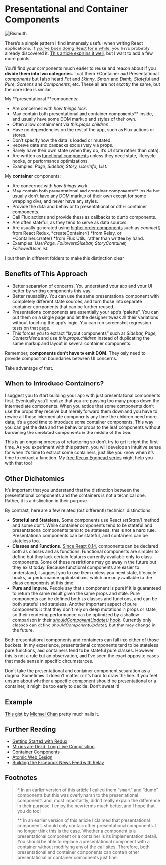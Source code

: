 
# Presentational and Container Components

![Bismuth](https://cdn-images-1.medium.com/max/800/1*TatfeANQMBmjrk_nhKbZoA.jpeg)

There’s a simple pattern I find immensely useful when writing React applications. If [you’ve been doing React for a while](http://facebook.github.io/react/blog/2015/03/19/building-the-facebook-news-feed-with-relay.html), you have probably already discovered it. [This article explains it well](https://medium.com/@learnreact/container-components-c0e67432e005), but I want to add a few more points.

You’ll find your components much easier to reuse and reason about if you **divide them into two categories.** I call them *Container *and* Presentational *components* but I also heard *Fat* and *Skinny*, *Smart* and *Dumb,* *Stateful* and *Pure*, *Screens* and *Components*, etc. These all are not *exactly* the same, but the core idea is similar.

My **presentational **components:

- Are concerned with *how things look*.
- May contain both presentational and container components** inside, and usually have some DOM markup and styles of their own.
- Often allow containment via *this.props.children*.
- Have no dependencies on the rest of the app, such as Flux actions or stores.
- Don’t specify how the data is loaded or mutated.
- Receive data and callbacks exclusively via props.
- Rarely have their own state (when they do, it’s UI state rather than data).
- Are written as [functional components](https://facebook.github.io/react/blog/2015/10/07/react-v0.14.html#stateless-functional-components) unless they need state, lifecycle hooks, or performance optimizations.
- Examples: *Page, Sidebar, Story, UserInfo, List.*

My **container** components:

- Are concerned with *how things work*.
- May contain both presentational and container components** inside but usually don’t have any DOM markup of their own except for some wrapping divs, and never have any styles.
- Provide the data and behavior to presentational or other container components.
- Call Flux actions and provide these as callbacks to dumb components.
- Are often stateful, as they tend to serve as data sources.
- Are usually generated using [higher order components](https://medium.com/@dan_abramov/mixins-are-dead-long-live-higher-order-components-94a0d2f9e750) such as *connect()* from React Redux, *createContainer() *from Relay, or *Container.create() *from Flux Utils, rather than written by hand.
- Examples: *UserPage, FollowersSidebar, StoryContainer, FollowedUserList.*

I put them in different folders to make this distinction clear.

## Benefits of This Approach

- Better separation of concerns. You understand your app and your UI better by writing components this way.
- Better reusability. You can use the same presentational component with completely different state sources, and turn those into separate container components that can be further reused.
- Presentational components are essentially your app’s “palette”. You can put them on a single page and let the designer tweak all their variations without touching the app’s logic. You can run screenshot regression tests on that page.
- This forces you to extract “layout components” such as *Sidebar, Page, ContextMenu* and use *this.props.children* instead of duplicating the same markup and layout in several container components.

Remember, **components don’t have to emit DOM.** They only need to provide composition boundaries between UI concerns.

Take advantage of that.

## When to Introduce Containers?

I suggest you to start building your app with just presentational components first. Eventually you’ll realize that you are passing too many props down the intermediate components. When you notice that some components don’t use the props they receive but merely forward them down and you have to rewire all those intermediate components any time the children need more data, it’s a good time to introduce some container components. This way you can get the data and the behavior props to the leaf components without burdening the unrelated components in the middle of the tree.

This is an ongoing process of refactoring so don’t try to get it right the first time. As you experiment with this pattern, you will develop an intuitive sense for when it’s time to extract some containers, just like you know when it’s time to extract a function. My [free Redux Egghead series](https://egghead.io/series/getting-started-with-redux) might help you with that too!

## Other Dichotomies

It’s important that you understand that the distinction between the presentational components and the containers is not a technical one. Rather, it is a distinction in their purpose.

By contrast, here are a few related (but different!) technical distinctions:

- **Stateful and Stateless.** Some components use React *setState()* method and some don’t. While container components tend to be stateful and presentational components tend to be stateless, this is not a hard rule. Presentational components can be stateful, and containers can be stateless too.
- **Classes and Functions.** [Since React 0.14](https://facebook.github.io/react/blog/2015/10/07/react-v0.14.html#stateless-functional-components), components can be declared both as classes and as functions. Functional components are simpler to define but they lack certain features currently available only to class components. Some of these restrictions may go away in the future but they exist today. Because functional components are easier to understand, I suggest you to use them unless you need state, lifecycle hooks, or performance optimizations, which are only available to the class components at this time.
- **Pure and Impure.** People say that a component is pure if it is guaranteed to return the same result given the same props and state. Pure components can be defined both as classes and functions, and can be both stateful and stateless. Another important aspect of pure components is that they don’t rely on deep mutations in props or state, so their rendering performance can be optimized by a shallow comparison in their [*shouldComponentUpdate()* hook](https://facebook.github.io/react/docs/pure-render-mixin.html). Currently only classes can define *shouldComponentUpdate()* but that may change in the future.

Both presentational components and containers can fall into either of those buckets. In my experience, presentational components tend to be stateless pure functions, and containers tend to be stateful pure classes. However this is not a rule but an observation, and I’ve seen the exact opposite cases that made sense in specific circumstances.

Don’t take the presentational and container component separation as a dogma. Sometimes it doesn’t matter or it’s hard to draw the line. If you feel unsure about whether a specific component should be presentational or a container, it might be too early to decide. Don’t sweat it!

## Example

[This gist](https://gist.github.com/chantastic/fc9e3853464dffdb1e3c) by [Michael Chan](https://twitter.com/chantastic) pretty much nails it.

## Further Reading

- [Getting Started with Redux](https://egghead.io/series/getting-started-with-redux)
- [Mixins are Dead, Long Live Composition](https://medium.com/@dan_abramov/mixins-are-dead-long-live-higher-order-components-94a0d2f9e750)
- [Container Components](https://medium.com/@learnreact/container-components-c0e67432e005)
- [Atomic Web Design](http://bradfrost.com/blog/post/atomic-web-design/)
- [Building the Facebook News Feed with Relay](http://facebook.github.io/react/blog/2015/03/19/building-the-facebook-news-feed-with-relay.html)

## Footnotes

> \* In an earlier version of this article I called them “smart” and “dumb” components but this was overly harsh to the presentational components and, most importantly, didn’t really explain the difference in their purpose. I enjoy the new terms much better, and I hope that you do too!

> \** In an earlier version of this article I claimed that presentational components should only contain other presentational components. I no longer think this is the case. Whether a component is a presentational component or a container is its implementation detail. You should be able to replace a presentational component with a container without modifying any of the call sites. Therefore, both presentational and container components can contain other presentational or container components just fine.